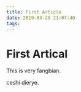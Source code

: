 ```yaml
---
title: First Article
date: 2019-03-29 21:07:40
tags:
---
```



# First Artical
This is very fangbian.

<!-- more -->
ceshi dierye.